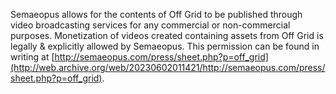 Semaeopus allows for the contents of Off Grid to be published through video broadcasting services for any commercial or non-commercial purposes. Monetization of videos created containing assets from Off Grid is legally & explicitly allowed by Semaeopus. This permission can be found in writing at [http://semaeopus.com/press/sheet.php?p=off_grid](http://web.archive.org/web/20230602011421/http://semaeopus.com/press/sheet.php?p=off_grid).